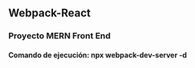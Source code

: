 ## Webpack-React

### Proyecto MERN Front End 

#### Comando de ejecución: npx webpack-dev-server -d
